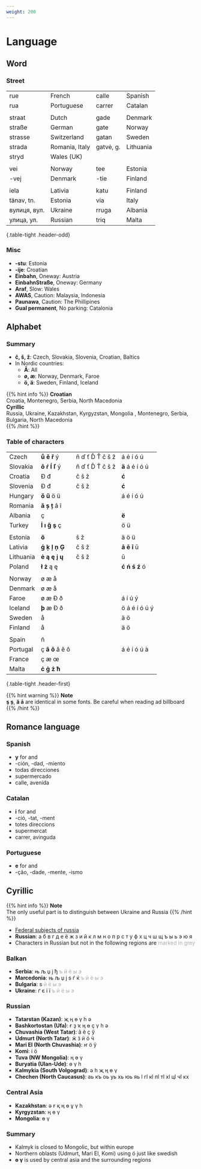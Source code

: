 ```yaml
---
weight: 200
---
```


# Language

## Word

### Street

|              |                |           |           |
|:------------ | :------------- |:--------- |:--------- |
| rue          | French         | calle     | Spanish   |
| rua          | Portuguese     | carrer    | Catalan   |
|              |                |           |           |
| straat       | Dutch          | gade      | Denmark   |
| straße       | German         | gate      | Norway    |
| strasse      | Switzerland    | gatan     | Sweden    |
| strada       | Romania, Italy | gatvė, g. | Lithuania |
| stryd        | Wales (UK)     |           |           |
|              |                |           |           |
| vei          | Norway         | tee       | Estonia   |
| -vej         | Denmark        | -tie      | Finland   |
|              |                |           |           |
| iela         | Lativia        | katu      | Finland   |
| tänav, tn.   | Estonia        | via       | Italy     |
| вулиця, вул. | Ukraine        | rruga     | Albania   |
| улица, ул.   | Russian        | triq      | Malta     |
{.table-tight .header-odd}


### Misc

- **-stu**: Estonia
- **-ije**: Croatian
- **Einbahn**, Oneway: Austria
- **EinbahnStraße**, Oneway: Germany
- **Araf**, Slow: Wales
- **AWAS**, Caution: Malaysia, Indonesia
- **Paunawa**, Caution: The Phillipines
- **Gual permanent**, No parking: Catalonia

## Alphabet

### Summary

- **č, š, ž**: Czech, Slovakia, Slovenia, Croatian, Baltics
- In Nordic countries:
    - **Å**: All
    - **ø, æ**: Norway, Denmark, Faroe
    - **ö, ä**: Sweden, Finland, Iceland

{{% hint info %}}
**Croatian**  
Croatia, Montenegro, Serbia, North Macedonia  
**Cyrillic**  
Russia, Ukraine, Kazakhstan, Kyrgyzstan, Mongolia , Montenegro, Serbia, Bulgaria, North Macedonia  
{{% /hint %}}

### Table of characters

|           |                   |                 |                 |
|:--------- |:----------------- |:--------------- |:--------------- |
| Czech     | **ů ě ř** ý       | ň ď ť Ď Ť č š ž | á é í ó ú       |
| Slovakia  | **ô ŕ ĺ ľ** ý     | ň ď ť Ď Ť č š ž | **ä** á é í ó ú |
| Croatia   | Ð đ               | č š ž           | **ć**           |
| Slovenia  | Ð đ               | č š ž           | **ć**           |
| Hungary   | **ő ű** ö ü       |                 | á é í ó ú       |
| Romania   | **ă ș ț** â î     |                 |                 |
| Albania   | ç                 |                 | **ë**           |
| Turkey    | **İ ı ğ ş** ç     |                 | ö ü             |
|           |                   |                 |                 |
| Estonia   | **õ**             | š ž             | ä ö ü           |
| Lativia   | **ģ ķ ļ ņ Ģ**     | č š ž           | **ā ē ī** ū     |
| Lithuania | **ė ą ę į ų**     | č š ž           | ū               |
| Poland    | **ł ż** ą ę       |                 | **ć ń ś ź** ó   |
|           |                   |                 |                 |
| Norway    | ø æ å             |                 |                 |
| Denmark   | ø æ å             |                 |                 |
| Faroe     | ø æ Ð ð           |                 | á í ú ý         |
| Iceland   | **þ** æ Ð ð       |                 | ö á é í ó ú ý   |
| Sweden    | å                 |                 | ä ö             |
| Finland   | å                 |                 | ä ö             |
|           |                   |                 |                 |
| Spain     | ñ                 |                 |                 |
| Portugal  | ç **ã õ** â ê ô   |                 | á é í ó ú à     |
| France    | ç æ œ             |                 |                 |
| Malta     | **ċ ġ ż ħ**       |                 |                 |
{.table-tight .header-first}

{{% hint warning %}}
**Note**  
**ş ș**, **ă ā** are identical in some fonts. Be careful when reading ad billboard
{{% /hint %}}

## Romance language

### Spanish
- **y** for and
- -ción, -dad, -miento
- todas direcciones
- supermercado
- calle, avenida

### Catalan
- **i** for and
- -ció, -tat, -ment
- totes direccions
- supermercat
- carrer, avinguda

### Portuguese
- **e** for and
- -ção, -dade, -mente, -ismo

## Cyrillic

{{% hint info %}}
**Note**  
The only useful part is to distinguish between Ukraine and Russia
{{% /hint %}}

- [Federal subjects of russia](https://en.wikipedia.org/wiki/Federal_subjects_of_Russia)
- **Russian**: а б в г д е ё ж з и й к л м н о п р с т у ф х ц ч ш щ ъ ы ь э ю я
- Characters in Russian but not in the following regions are <font color="#aaa">marked in grey</font>

### Balkan

- **Serbia**: њ љ џ ј ђ <font color="#aaa">ъ й ё ы э</font>
- **Marcedonia**: њ љ џ ј ѕ ѓ ќ <font color="#aaa">ъ й ё ы э</font>
- **Bulgaria**: ѕ <font color="#aaa">й ё ы э</font>
- **Ukraine**: ґ є і ї <font color="#aaa">ъ й ё ы э</font>

### Russian

- **Tatarstan (Kazan)**:  җ ң ө ү һ ә 
- **Bashkortostan (Ufa)**: ғ ҙ ҡ ң ө ҫ ү һ ә
- **Chuvashia (West Tatar)**: ӑ ӗ ҫ ӳ
- **Udmurt (North Tatar)**: ӝ ӟ ӥ ӧ ӵ
- **Mari El (North Chuvashia)**: ҥ ӧ ӱ
- **Komi**: і ӧ
- **Tuva (NW Mongolia)**: ң ө ү
- **Buryatia (Ulan-Ude)**: ө ү һ
- **Kalmykia (South Volgograd)**: ә һ җ ң ө ү
- **Chechen (North Caucasus)**: аь къ оь уь хь юь яь ӏ гӏ кӏ пӏ тӏ хӏ цӏ чӏ кх

### Central Asia

- **Kazakhstan**: ә ғ қ ң ө ұ ү һ
- **Kyrgyzstan**: ң ө ү
- **Mongolia**: ө ү

### Summary

- Kalmyk is closed to Mongolic, but within europe
- Northern oblasts (Udmurt, Mari El, Komi) using ö just like swedish
- **ө ү** is used by central asia and the surrounding regions
